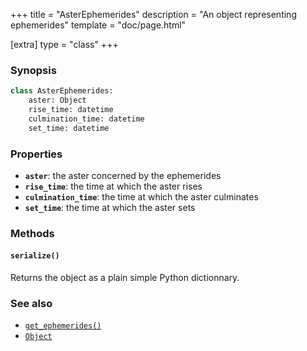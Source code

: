 +++
title = "AsterEphemerides"
description = "An object representing ephemerides"
template = "doc/page.html"

[extra]
type = "class"
+++

### Synopsis

```python
class AsterEphemerides:
    aster: Object
    rise_time: datetime
    culmination_time: datetime
    set_time: datetime
```

### Properties

- **`aster`**: the aster concerned by the ephemerides
- **`rise_time`**: the time at which the aster rises
- **`culmination_time`**: the time at which the aster culminates
- **`set_time`**: the time at which the aster sets

### Methods

#### `serialize()`

Returns the object as a plain simple Python dictionnary.

### See also

- [`get_ephemerides()`](@/lib/doc/1.0/functions/get_ephemerides.md)
- [`Object`](@/lib/doc/1.0/model/Object.md)
